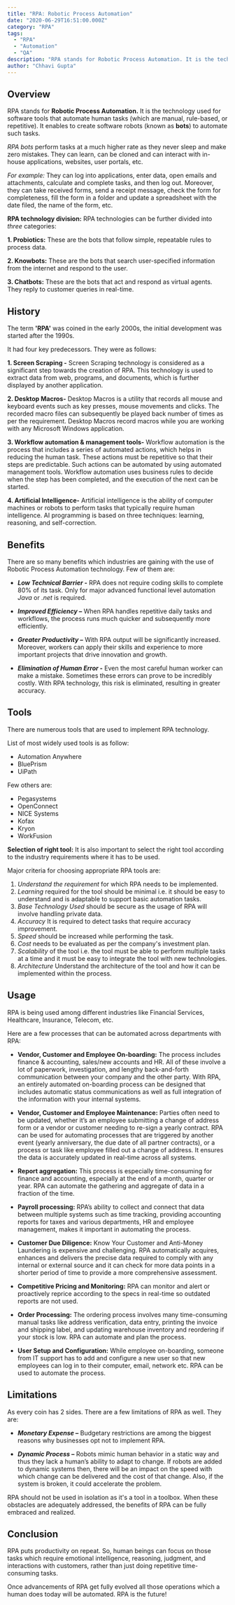 ```yaml
---
title: "RPA: Robotic Process Automation"
date: "2020-06-29T16:51:00.000Z"
category: "RPA"
tags:
  - "RPA"
  - "Automation"
  - "QA"
description: "RPA stands for Robotic Process Automation. It is the technology used for software tools that automate human tasks (which are manual, rule-based, or repetitive). It enables to create software robots (known as bots) to automate such tasks."
author: "Chhavi Gupta"
---
```



## **Overview**

RPA stands for **Robotic Process Automation.** It is the technology used for software tools that automate human tasks (which are manual, rule-based, or repetitive). It enables to create software robots (known as **bots**) to automate such tasks. 

_RPA bots_ perform tasks at a much higher rate as they never sleep and make zero mistakes. They can learn, can be cloned and can interact with in-house applications, websites, user portals, etc. 

_For example:_ They can log into applications, enter data, open emails and attachments, calculate and complete tasks, and then log out. Moreover, they can take received forms, send a receipt message, check the form for completeness, fill the form in a folder and update a spreadsheet with the date filed, the name of the form, etc.

**RPA technology division:**
RPA technologies can be further divided into _three_ categories:

**1. Probiotics:** These are the bots that follow simple, repeatable rules to process data.

**2. Knowbots:** These are the bots that search user-specified information from the internet and respond to the user.

**3. Chatbots:** These are the bots that act and respond as virtual agents. They reply to customer queries in real-time.


## **History**
The term **'RPA'** was coined in the early 2000s, the initial development was started after the 1990s. 

It had four key predecessors. They were as follows:

**1. Screen Scraping -**
Screen Scraping technology is considered as a significant step towards the creation of RPA. This technology is used to extract data from web, programs, and documents, which is further displayed by another application.

**2. Desktop Macros-**
Desktop Macros is a utility that records all mouse and keyboard events such as key presses, mouse movements and clicks. The recorded macro files can subsequently be played back number of times as per the requirement. Desktop Macros record macros while you are working with any Microsoft Windows application.

**3. Workflow automation & management tools-**
Workflow automation is the process that includes a series of automated actions, which helps in reducing the human task. These actions must be repetitive so that their steps are predictable. Such actions can be automated by using automated management tools. Workflow automation uses business rules to decide when the step has been completed, and the execution of the next can be started.

**4. Artificial Intelligence-**
Artificial intelligence is the ability of computer machines or robots to perform tasks that typically require human intelligence. AI programming is based on three techniques: learning, reasoning, and self-correction.


## **Benefits**

There are so many benefits which industries are gaining with the use of Robotic Process Automation technology. Few of them are:

- **_Low Technical Barrier_ -**  RPA does not require coding skills to complete 80% of its task. Only for major advanced functional level automation _Java_ or _.net_ is required.

- **_Improved Efficiency_ –**  When RPA handles repetitive daily tasks and workflows, the process runs much quicker and subsequently more efficiently.

- **_Greater Productivity_ –** With RPA output will be significantly increased. Moreover, workers can apply their skills and experience to more important projects that drive innovation and growth.

- **_Elimination of Human Error_ -** Even the most careful human worker can make a mistake. Sometimes these errors can prove to be incredibly costly. With RPA technology, this risk is eliminated, resulting in greater accuracy.


## **Tools**

There are numerous tools that are used to implement RPA technology.

List of most widely used tools is as follow:
-  Automation Anywhere
- BluePrism
- UiPath

Few others are:
- Pegasystems
- OpenConnect
- NICE Systems
- Kofax
- Kryon
- WorkFusion 

**Selection of right tool:** 
It is also important to select the right tool according to the industry requirements where it has to be used.

Major criteria for choosing appropriate RPA tools are:
1. _Understand the requirement_ for which RPA needs to be implemented.
2. _Learning_ required for the tool should be minimal i.e. it should be easy to understand and is adaptable to support basic automation tasks.
3. _Base Technology Used_ should be secure as the usage of RPA will involve handling private data.
4. _Accuracy_ It is required to detect tasks that require accuracy improvement.
5. _Speed_ should be increased while performing the task.
6. _Cost_ needs to be evaluated as per the company's investment plan.
7. _Scalability_ of the tool i.e. the tool must be able to perform multiple tasks at a time and it must be easy to integrate the tool with new technologies.
8. _Architecture_ Understand the architecture of the tool and how it can be implemented within the process.


## **Usage**
RPA is being used among different industries like Financial Services, Healthcare, Insurance, Telecom, etc. 

Here are a few processes that can be automated across departments with RPA:

-  **Vendor, Customer and Employee On-boarding:** The process includes finance & accounting, sales/new accounts and HR. All of these involve a lot of paperwork, investigation, and lengthy back-and-forth communication between your company and the other party. With RPA, an entirely automated on-boarding process can be designed that includes automatic status communications as well as full integration of the information with your internal systems.     
    
-  **Vendor, Customer and Employee Maintenance:** Parties often need to be updated, whether it’s an employee submitting a change of address form or a vendor or customer needing to re-sign a yearly contract. RPA can be used for automating processes that are triggered by another event (yearly anniversary, the due date of all partner contracts), or a process or task like employee filled out a change of address. It ensures the data is accurately updated in real-time across all systems.  
      
- **Report aggregation:** This process is especially time-consuming for finance and accounting, especially at the end of a month, quarter or year. RPA can automate the gathering and aggregate of data in a fraction of the time.  
          
-  **Payroll processing:** RPA’s ability to collect and connect that data between multiple systems such as time tracking, providing accounting reports for taxes and various departments, HR and employee management, makes it important in automating the process.  
      
-  **Customer Due Diligence:** Know Your Customer and Anti-Money Laundering is expensive and challenging. RPA automatically acquires, enhances and delivers the precise data required to comply with any internal or external source and it can check for more data points in a shorter period of time to provide a more comprehensive assessment.  
      
-  **Competitive Pricing and Monitoring:** RPA can monitor and alert or proactively reprice according to the specs in real-time so outdated reports are not used.
          
-  **Order Processing:** The ordering process involves many time-consuming manual tasks like address verification, data entry, printing the invoice and shipping label, and updating warehouse inventory and reordering if your stock is low. RPA can automate and plan the process.
         
-  **User Setup and Configuration:** While employee on-boarding, someone from IT support has to add and configure a new user so that new employees can log in to their computer, email, network etc. RPA can be used to automate the process. 


## **Limitations**
As every coin has 2 sides. There are a few limitations of RPA as well. They are:

-   **_Monetary Expense_ –** Budgetary restrictions are among the biggest reasons why businesses opt not to implement RPA.

-   **_Dynamic Process_ –** Robots mimic human behavior in a static way and thus they lack a human’s ability to adapt to change. If robots are added to dynamic systems then, there will be an impact on the speed with which change can be delivered and the cost of that change. Also, if the system is broken, it could accelerate the problem. 

RPA should not be used in isolation as it's a tool in a toolbox. When these obstacles are adequately addressed, the benefits of RPA can be fully embraced and realized.


## **Conclusion**

RPA puts productivity on repeat. So, human beings can focus on those tasks which require emotional intelligence, reasoning, judgment, and interactions with customers, rather than just doing repetitive time-consuming tasks.

Once advancements of RPA get fully evolved all those operations which a human does today will be automated. 
RPA is the future!


<!--stackedit_data:
eyJoaXN0b3J5IjpbLTg5NjgxNTQwMF19
-->
